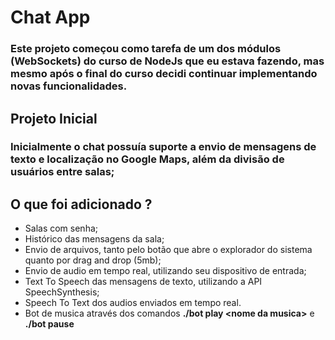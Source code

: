 # Chat App

### Este projeto começou como tarefa de um dos módulos (WebSockets) do curso de NodeJs que eu estava fazendo, mas mesmo após o final do curso decidi continuar implementando novas funcionalidades.

## Projeto Inicial
### Inicialmente o chat possuía suporte a envio de mensagens de texto e localização no Google Maps, além da divisão de usuários entre salas;
## O que foi adicionado ?
* Salas com senha;
* Histórico das mensagens da sala;
* Envio de arquivos, tanto pelo botão que abre o explorador do sistema quanto por drag and drop (5mb);
* Envio de audio em tempo real, utilizando seu dispositivo de entrada;
* Text To Speech das mensagens de texto, utilizando a API SpeechSynthesis; 
* Speech To Text dos audios enviados em tempo real.
* Bot de musica através dos comandos **./bot play \<nome da musica\>** e **./bot pause**
